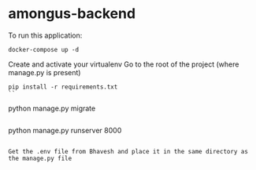# amongus-backend

To run this application:
```
docker-compose up -d
```

Create and activate your virtualenv 
Go to the root of the project (where manage.py is present)
```
pip install -r requirements.txt
``

```
python manage.py migrate
```

```
python manage.py runserver 8000
```

Get the .env file from Bhavesh and place it in the same directory as the manage.py file
